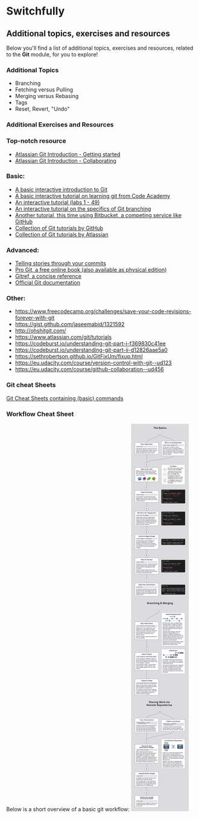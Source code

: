 # Switchfully

## Additional topics, exercises and resources

Below you'll find a list of additional topics, exercises and resources, related to the
**Git** module, for you to explore!


### Additional Topics

- Branching
- Fetching versus Pulling
- Merging versus Rebasing
- Tags
- Reset, Revert, "Undo"

### Additional Exercises and Resources

### Top-notch resource
* [Atlassian Git Introduction - Getting started](https://www.atlassian.com/git/tutorials/setting-up-a-repository)
* [Atlassian Git Introduction - Collaborating](https://www.atlassian.com/git/tutorials/syncing)

### Basic:

* [A basic interactive introduction to Git](https://try.github.io)
* [A basic interactive tutorial on learning git from Code Academy](https://www.codecademy.com/learn/learn-git)
* [An interactive tutorial (labs 1 - 49)](http://gitimmersion.com/lab_01.html)
* [An interactive tutorial on the specifics of Git branching](http://learngitbranching.js.org)
* [Another tutorial, this time using Bitbucket, a competing service like GitHub](https://www.atlassian.com/git/tutorials/learn-git-with-bitbucket-cloud)
* [Collection of Git tutorials by GitHub](https://guides.github.com/)
* [Collection of Git tutorials by Atlassian](https://www.atlassian.com/git/tutorials/)


### Advanced:

* [Telling stories through your commits](http://blog.mocoso.co.uk/talks/2015/01/12/telling-stories-through-your-commits/)
* [Pro Git, a free online book (also available as physical edition)](https://git-scm.com/book/en/v2)
* [Gitref, a concise reference](http://gitref.org/)
* [Official Git documentation](https://git-scm.com/doc)

### Other: 
- https://www.freecodecamp.org/challenges/save-your-code-revisions-forever-with-git
- https://gist.github.com/jaseemabid/1321592
- http://ohshitgit.com/
- https://www.atlassian.com/git/tutorials
- https://codeburst.io/understanding-git-part-i-f369830c41ee
- https://codeburst.io/understanding-git-part-ii-d12826aae5a0
- https://sethrobertson.github.io/GitFixUm/fixup.html
- https://eu.udacity.com/course/version-control-with-git--ud123
- https://eu.udacity.com/course/github-collaboration--ud456

### Git cheat Sheets
[Git Cheat Sheets containing (basic) commands](https://www.atlassian.com/git/tutorials/atlassian-git-cheatsheet)

### Workflow Cheat Sheet
Below is a short overview of a basic git workflow: 
![Git workflow](git-workflow.jpg "Git workflow")

